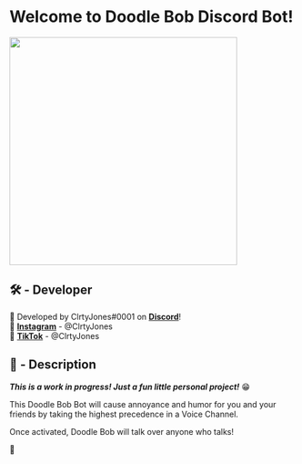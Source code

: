 # Welcome to Doodle Bob Discord Bot!

<img src="https://user-images.githubusercontent.com/66184564/148024110-8f4455ba-98e7-476c-8abf-b6574fb4dfcb.jpg" width="400">

## 🛠 - Developer
🔧 Developed by ClrtyJones#0001 on **[Discord](https://discordapp.com/users/518973664784416784/)**!  
📸 **[Instagram](https://www.instagram.com/clrtyjones/)** - @ClrtyJones  
🎥 **[TikTok](https://www.tiktok.com/@clrtyjones?lang=en)** - @ClrtyJones  

## 📝 - Description
***This is a work in progress! Just a fun little personal project!*** 😁

This Doodle Bob Bot will cause annoyance and humor for you and your friends by taking the highest precedence in a Voice Channel.

Once activated, Doodle Bob will talk over anyone who talks!

🧽
